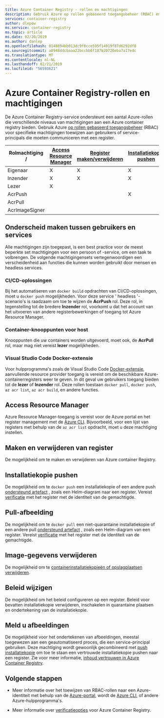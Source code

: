 ```yaml
---
title: Azure Container Registry - rollen en machtigingen
description: Gebruik Azure op rollen gebaseerd toegangsbeheer (RBAC) en beheer van identiteits- en toegangsbeheer (IAM) voor gedetailleerdere machtigingen tot resources in een Azure container registry.
services: container-registry
author: dlepow
ms.service: container-registry
ms.topic: article
ms.date: 02/20/2019
ms.author: danlep
ms.openlocfilehash: 0148894bb013dc9f8cce595f14919f87d6292df8
ms.sourcegitcommit: a8948ddcbaaa22bccbb6f187b20720eba7a17edc
ms.translationtype: MT
ms.contentlocale: nl-NL
ms.lasthandoff: 02/21/2019
ms.locfileid: "56593621"
---
```

# <a name="azure-container-registry-roles-and-permissions"></a>Azure Container Registry-rollen en machtigingen

De Azure Container Registry-service ondersteunt een aantal Azure-rollen die verschillende niveaus van machtigingen aan een Azure container registry bieden. Gebruik Azure [op rollen gebaseerd toegangsbeheer](../role-based-access-control/index.yml) (RBAC) voor specifieke machtigingen toewijzen aan gebruikers of service-principals die moeten communiceren met een register.

| Rolmachtiging /       | [Access Resource Manager](#access-resource-manager) | [Register maken/verwijderen](#create-and-delete-registry) | [Installatiekopie pushen](#push-image) | [Pull-afbeelding](#pull-image) | [Image-gegevens verwijderen](#delete-image-data) | [Beleid wijzigen](#change-policies) |   [Meld u afbeeldingen](#sign-images)  |
| ---------| --------- | --------- | --------- | --------- | --------- | --------- | --------- |
| Eigenaar | X | X | X | X | X | X |  |  
| Inzender | X | X | X |  X | X | X |  |  
| Lezer | X |  |  | X |  |  |  |
| AcrPush |  |  | X | X | X |  |  |  
| AcrPull |  |  |  | X |  |  |  |  
| AcrImageSigner |  |  |  |  |  |  | X |

## <a name="differentiate-users-and-services"></a>Onderscheid maken tussen gebruikers en services

Alle machtigingen zijn toegepast, is een best practice voor de meest beperkte set machtigingen voor een persoon of -service, om een taak te volbrengen. De volgende machtigingensets vertegenwoordigen een verscheidenheid aan functies die kunnen worden gebruikt door mensen en headless services.

### <a name="cicd-solutions"></a>CI/CD-oplossingen

Bij het automatiseren van `docker build` opdrachten van CI/CD-oplossingen, moet u `docker push` mogelijkheden. Voor deze service ' headless '-scenario's is raadzaam om toe te wijzen de **AcrPush** rol. Deze rol, in tegenstelling tot de bredere **Inzender** rol, voorkomt u dat het account van het uitvoeren van andere registerbewerkingen of toegang tot Azure Resource Manager.

### <a name="container-host-nodes"></a>Container-knooppunten voor host

Knooppunten die uw containers worden uitgevoerd, moet ook, de **AcrPull** rol, maar mag niet vereist **lezer** mogelijkheden.

### <a name="visual-studio-code-docker-extension"></a>Visual Studio Code Docker-extensie

Voor hulpprogramma's zoals de Visual Studio Code [Docker-extensie](https://code.visualstudio.com/docs/azure/docker), aanvullende resource provider toegang is vereist om de beschikbare Azure-containerregisters weer te geven. In dit geval uw gebruikers toegang bieden tot de **lezer** of **Inzender** rol. Deze rollen toestaan `docker pull`, `docker push`, `az acr list`, `az acr build`, en andere functies. 

## <a name="access-resource-manager"></a>Access Resource Manager

Azure Resource Manager-toegang is vereist voor de Azure portal en het register management met de [Azure CLI](/cli/azure/). Bijvoorbeeld, voor een lijst van registers met behulp van de `az acr list` opdracht, moet u deze machtiging instellen. 

## <a name="create-and-delete-registry"></a>Maken en verwijderen van register

De mogelijkheid om te maken en verwijderen van Azure container Registry.

## <a name="push-image"></a>Installatiekopie pushen

De mogelijkheid om te `docker push` een installatiekopie of een andere push [ondersteund artefact](container-registry-image-formats.md) , zoals een Helm-diagram naar een register. Vereist [verificatie](container-registry-authentication.md) met het register met de identiteit van de gemachtigde. 

## <a name="pull-image"></a>Pull-afbeelding

De mogelijkheid om te `docker pull` een niet-quarantaine installatiekopie of een andere pull [ondersteund artefact](container-registry-image-formats.md) , zoals een Helm-diagram van een register. Vereist [verificatie](container-registry-authentication.md) met het register met de identiteit van de gemachtigde.

## <a name="delete-image-data"></a>Image-gegevens verwijderen

De mogelijkheid om te [containerinstallatiekopieën of opslagplaatsen verwijderen](container-registry-delete.md).

## <a name="change-policies"></a>Beleid wijzigen

De mogelijkheid om het beleid configureren op een register. Beleid voor bevatten installatiekopie verwijderen, inschakelen in quarantaine plaatsen en ondertekening van de installatiekopie.

## <a name="sign-images"></a>Meld u afbeeldingen

De mogelijkheid voor het ondertekenen van afbeeldingen, meestal toegewezen aan een geautomatiseerd proces, die een service-principal gebruiken. Deze machtiging wordt gewoonlijk gecombineerd met [push installatiekopie](#push-image) om toe te staan een vertrouwde installatiekopie pushen naar een register. Zie voor meer informatie, [inhoud vertrouwen in Azure Container Registry](container-registry-content-trust.md).

## <a name="next-steps"></a>Volgende stappen

* Meer informatie over het toewijzen van RBAC-rollen naar een Azure-identiteit met behulp van de [Azure-portal](../role-based-access-control/role-assignments-portal.md), wordt de [Azure CLI](../role-based-access-control/role-assignments-cli.md), of andere Azure-hulpprogramma's.

* Meer informatie over [verificatieopties](container-registry-authentication.md) voor Azure Container Registry.
